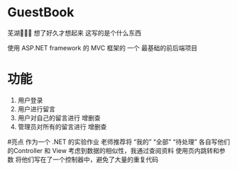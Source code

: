 # GuestBook
芜湖🎉🎉🎉
想了好久才想起来 这写的是个什么东西

使用 ASP.NET framework 的 MVC 框架的 一个 最基础的前后端项目

# 功能
 1. 用户登录
 2. 用户进行留言
 3. 用户对自己的留言进行 增删查
 3. 管理员对所有的留言进行 增删查

#亮点
  作为一个 .NET 的实验作业 
  老师推荐将 “我的” “全部” “待处理” 各自写他们的Controller 和 View
  考虑到数据的相似性，我通过查阅资料 使用页内跳转和参数 将他们写在了一个控制器中，避免了大量的重复代码
